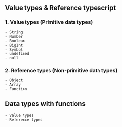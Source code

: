 ## Value types & Reference typescript

### 1. Value types (Primitive data types)
    - String
    - Number
    - Boolean 
    - BigInt 
    - Symbol 
    - undefined 
    - null 
### 2. Reference types (Non-primitive data types)
    - Object
    - Array 
    - Function 

## Data types with functions
    - Value types
    - Reference types